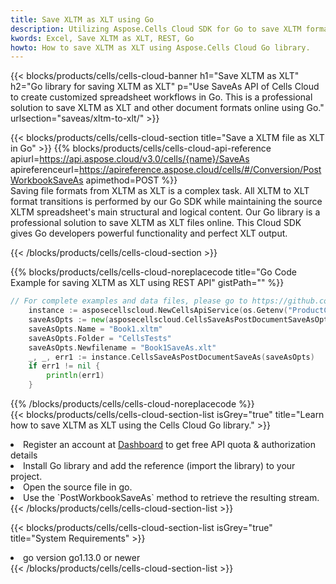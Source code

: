 ```yaml
---
title: Save XLTM as XLT using Go 
description: Utilizing Aspose.Cells Cloud SDK for Go to save XLTM format file as XLT format file. 
kwords: Excel, Save XLTM as XLT, REST, Go
howto: How to save XLTM as XLT using Aspose.Cells Cloud Go library.
---
```



{{< blocks/products/cells/cells-cloud-banner h1="Save XLTM as XLT" h2="Go library for saving XLTM as XLT" p="Use SaveAs API of Cells Cloud to create customized spreadsheet workflows in Go. This is a professional solution to save XLTM as XLT and other document formats online using Go." urlsection="saveas/xltm-to-xlt/" >}}

{{< blocks/products/cells/cells-cloud-section  title="Save a XLTM file as XLT in Go" >}}
{{% blocks/products/cells/cells-cloud-api-reference  apiurl=https://api.aspose.cloud/v3.0/cells/{name}/SaveAs  apireferenceurl=https://apireference.aspose.cloud/cells/#/Conversion/PostWorkbookSaveAs  apimethod=POST %}}
<br/>
Saving file formats from XLTM as XLT is a complex task. All XLTM to XLT format transitions is performed by our Go SDK while maintaining the source XLTM spreadsheet's main structural and logical content. Our Go library is a professional solution to save XLTM as XLT files online. This Cloud SDK gives Go developers powerful functionality and perfect XLT output.

{{< /blocks/products/cells/cells-cloud-section >}}

{{% blocks/products/cells/cells-cloud-noreplacecode title="Go Code Example for saving XLTM as XLT using REST API" gistPath="" %}}
  
```go
// For complete examples and data files, please go to https://github.com/aspose-cells-cloud/aspose-cells-cloud-go/
    instance := asposecellscloud.NewCellsApiService(os.Getenv("ProductClientId"), os.Getenv("ProductClientSecret"))
    saveAsOpts := new(asposecellscloud.CellsSaveAsPostDocumentSaveAsOpts)
    saveAsOpts.Name = "Book1.xltm"
    saveAsOpts.Folder = "CellsTests"
    saveAsOpts.Newfilename = "Book1SaveAs.xlt"
    _, _, err1 := instance.CellsSaveAsPostDocumentSaveAs(saveAsOpts)
    if err1 != nil {
	    println(err1)
    }
```
  
{{% /blocks/products/cells/cells-cloud-noreplacecode  %}}
<br/>
{{< blocks/products/cells/cells-cloud-section-list isGrey="true"  title="Learn how to save XLTM as XLT using the Cells Cloud Go library." >}}
<li>Register an account at <a href="https://dashboard.aspose.cloud/">Dashboard</a> to get free API quota & authorization details</li>
<li>Install Go library and add the reference (import the library) to your project.</li>
<li>Open the source file in go.</li>
<li>Use the `PostWorkbookSaveAs` method to retrieve the resulting stream.</li>
{{< /blocks/products/cells/cells-cloud-section-list >}}

{{< blocks/products/cells/cells-cloud-section-list isGrey="true"  title="System Requirements" >}}
<li>go version go1.13.0 or newer</li>
{{< /blocks/products/cells/cells-cloud-section-list >}}
